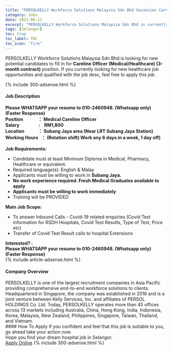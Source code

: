 ```yaml
---
title: "PERSOLKELLY Workforce Solutions Malaysia Sdn Bhd Vacancies Careline Officer (Medical/Healthcare) (3-month contract)" 
category: Jobs 
date: 2021-06-12 
excerpt: "PERSOLKELLY Workforce Solutions Malaysia Sdn Bhd is currently looking for suitable person to fill in the Careline Officer (Medical/Healthcare) (3-month contract) which positioned at Selangor" 
tags: [Selangor] 
toc: true 
toc_label: TOC 
toc_icon: "fire" 
--- 
```


<p>PERSOLKELLY Workforce Solutions Malaysia Sdn Bhd is looking for new potential candidates to fill in for <b>Careline Officer (Medical/Healthcare) (3-month contract)</b> position. If you currently looking for new healthcare job opportunities and qualified with the job desc, feel free to apply this job.
</p>{% include 300-adsense.html %} 
<div><div><h4>Job Description</h4></div><div><div><span><div><div><strong>Please WHATSAPP your resume to 010-2460948. (Whatsapp only) (Faster Response)</strong></div><div><strong>Position&#160;&#160;&#160;&#160;&#160;&#160;&#160;&#160;&#160;&#160;&#160;&#160;&#160; &#65306; Medical Careline Officer<br>Salary&#160;&#160;&#160;&#160;&#160;&#160;&#160;&#160;&#160;&#160;&#160;&#160;&#160;&#160;&#160;&#160;&#160; :&#160;&#160;&#160; RM1,800<br>Location&#160;&#160;&#160;&#160;&#160;&#160;&#160;&#160;&#160;&#160;&#160;&#160; &#65306; Subang Jaya area (Near LRT Subang Jaya Station)<br>Working Hours&#160;&#160; &#65306; (Rotation shift) Work any 6 days in a week, 1 day off)</strong></div><div><br><strong>Job Requirements:</strong></div><ul><li>Candidate must at least Minimum Diploma in Medical, Pharmacy, Healthcare or equivalent.</li><li>Required language(s): English &amp; Malay</li><li>Applicants must be willing to work in <strong>Subang Jaya.</strong></li><li><strong>No work experience required. Fresh Medical Graduates available to apply</strong></li><li><strong>Applicants must be willing to work immediately</strong></li><li>Training will be PROVIDED</li></ul><div><strong>Main Job Scope:</strong></div><ul><li>To answer Inbound Calls - Covid-19 related enquiries (Covid Test information for RSDH Hospitals, Covid Test Results, Type of Test, Price etc)</li><li>Transfer of Covid Test Result calls to hospital Extensions</li></ul><div><strong>Interested? :</strong></div><div><strong>Please WHATSAPP your resume to 010-2460948. (Whatsapp only) (Faster Response)</strong></div></div></span></div></div></div> 
{% include article-adsense.html %} 
<div><div><h4>Company Overview</h4></div><div><div><span><div><div>
	PERSOLKELLY is one of the largest recruitment companies in Asia Pacific providing comprehensive end-to-end workforce solutions to clients. Headquartered in Singapore, the company was established in 2016 and is a joint venture between Kelly Services, Inc. and affiliates of PERSOL HOLDINGS Co. Ltd. Today, PERSOLKELLY operates more than 45 offices across 13 markets including Australia, China, Hong Kong, India, Indonesia, Korea, Malaysia, New Zealand, Philippines, Singapore, Taiwan, Thailand, and Vietnam.&#160;</div></div></span></div></div></div> 
#### How To Apply 
If you confident and feel that this job is suitable to you, go ahead take your action now. <br/> 
Hope you find your dream hospital job in Selangor. <br/> 
<a href="https://www.jobstreet.com.my/en/job/careline-officer-medical-healthcare-3-month-contract-4582961?jobId=jobstreet-my-job-4582961" class="btn btn--warning" target="_blank" rel="nofollow noopenner">Apply Online</a> 
{% include 300-adsense.html %} 